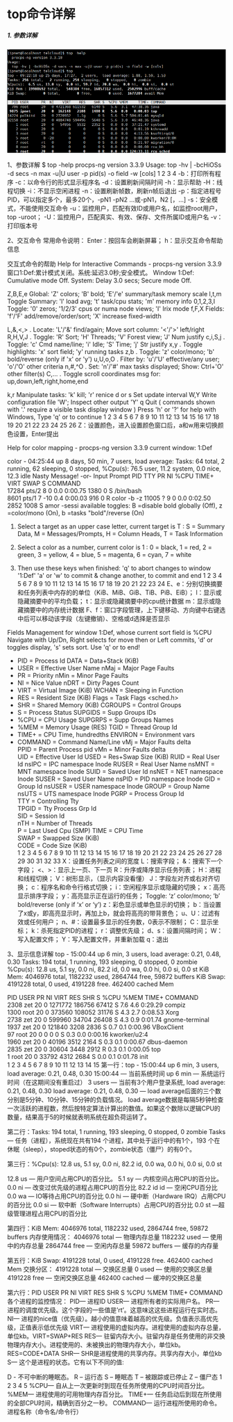 # top命令详解

##### 1.   参数详解

![](image\top.png)

1、参数详解
$ top -help
  procps-ng version 3.3.9
Usage:
  top -hv | -bcHiOSs -d secs -n max -u|U user -p pid(s) -o field -w [cols]
1
2
3
4
-b：打印所有程序
-c：以命令行的形式显示程序名
-d：设置刷新间隔时间
-h：显示帮助
-H：线程切换
-i：不显示空闲进程
-n：设置刷新帧数，刷新n帧后退出
-p：指定进程号PID，可以指定多个，最多20个，-pN1 -pN2 …或-pN1，N2 [，…]
-s：安全模式，不能使用交互命令
-u：监控用户，匹配有效ID或用户名，如监控root用户，top -uroot；
-U：监控用户，匹配真实、有效、保存、文件所属ID或用户名
-v：打印版本号

2、交互命令
常用命令说明：
Enter：按回车会刷新屏幕；
h：显示交互命令帮助信息

交互式命令的帮助
Help for Interactive Commands - procps-ng version 3.3.9
窗口1:Def:累计模式关闭。系统:延迟3.0秒;安全模式。
Window 1:Def: Cumulative mode Off.  System: Delay 3.0 secs; Secure mode Off.

  Z,B,E,e   Global: 'Z' colors; 'B' bold; 'E'/'e' summary/task memory scale
  l,t,m     Toggle Summary: 'l' load avg; 't' task/cpu stats; 'm' memory info
  0,1,2,3,I Toggle: '0' zeros; '1/2/3' cpus or numa node views; 'I' Irix mode
  f,F,X     Fields: 'f'/'F' add/remove/order/sort; 'X' increase fixed-width

  L,&,<,> . Locate: 'L'/'&' find/again; Move sort column: '<'/'>' left/right
  R,H,V,J . Toggle: 'R' Sort; 'H' Threads; 'V' Forest view; 'J' Num justify
  c,i,S,j . Toggle: 'c' Cmd name/line; 'i' Idle; 'S' Time; 'j' Str justify
  x,y     . Toggle highlights: 'x' sort field; 'y' running tasks
  z,b     . Toggle: 'z' color/mono; 'b' bold/reverse (only if 'x' or 'y')
  u,U,o,O . Filter by: 'u'/'U' effective/any user; 'o'/'O' other criteria
  n,#,^O  . Set: 'n'/'#' max tasks displayed; Show: Ctrl+'O' other filter(s)
  C,...   . Toggle scroll coordinates msg for: up,down,left,right,home,end

  k,r       Manipulate tasks: 'k' kill; 'r' renice
  d or s    Set update interval
  W,Y       Write configuration file 'W'; Inspect other output 'Y'
  q         Quit
          ( commands shown with '.' require a visible task display window ) 
Press 'h' or '?' for help with Windows,
Type 'q' or <Esc> to continue 
1
2
3
4
5
6
7
8
9
10
11
12
13
14
15
16
17
18
19
20
21
22
23
24
25
26
Z：设置颜色，进入设置颜色窗口后，a和w用来切换颜色设置，Enter提出

Help for color mapping - procps-ng version 3.3.9
current window: 1:Def

   color - 04:25:44 up 8 days, 50 min,  7 users,  load average:
   Tasks:  64 total,   2 running,  62 sleeping,   0 stopped,
   %Cpu(s):  76.5 user,  11.2 system,   0.0 nice,  12.3 idle
    Nasty Message!   -or-  Input Prompt
     PID TTY     PR  NI %CPU    TIME+   VIRT SWAP S COMMAND    
   17284 pts/2    8   0  0.0   0:00.75  1380    0 S /bin/bash   
    8601 pts/1    7 -10  0.4   0:00.03   916    0 R color -b -z
   11005 ?        9   0  0.0   0:02.50  2852 1008 S amor -sessi
   available toggles: B =disable bold globally (Off),
       z =color/mono (On), b =tasks "bold"/reverse (On)

1) Select a target as an upper case letter, current target is  T :
   S = Summary Data,  M = Messages/Prompts,
   H = Column Heads,  T = Task Information
2) Select a color as a number, current color is  1 :
   0 = black,  1 = red,      2 = green,  3 = yellow,
   4 = blue,   5 = magenta,  6 = cyan,   7 = white

3) Then use these keys when finished:
   'q' to abort changes to window '1:Def'
   'a' or 'w' to commit & change another, <Enter> to commit and end
1
2
3
4
5
6
7
8
9
10
11
12
13
14
15
16
17
18
19
20
21
22
23
24
E、e：分别切换摘要和任务列表中内存的的单位（KiB、MiB、GiB、TiB、PiB、EiB）；
l：显示或隐藏摘要中的平均负载；
t：显示或隐藏摘要中的cpu统计数据
m：显示或隐藏摘要中的内存统计数据
F、f：窗口字段管理，上下键移动、方向键中右键选中后可以移动该字段（左键撤销）、空格或d选择是否显示

Fields Management for window 1:Def, whose current sort field is %CPU
  Navigate with Up/Dn, Right selects for move then <Enter> or Left commits,
  'd' or <Space> toggles display, 's' sets sort.  Use 'q' or <Esc> to end!

* PID     = Process Id             DATA    = Data+Stack (KiB)    
* USER    = Effective User Name    nMaj    = Major Page Faults   
* PR      = Priority               nMin    = Minor Page Faults   
* NI      = Nice Value             nDRT    = Dirty Pages Count   
* VIRT    = Virtual Image (KiB)    WCHAN   = Sleeping in Function
* RES     = Resident Size (KiB)    Flags   = Task Flags <sched.h>
* SHR     = Shared Memory (KiB)    CGROUPS = Control Groups      
* S       = Process Status         SUPGIDS = Supp Groups IDs     
* %CPU    = CPU Usage              SUPGRPS = Supp Groups Names   
* %MEM    = Memory Usage (RES)     TGID    = Thread Group Id     
* TIME+   = CPU Time, hundredths   ENVIRON = Environment vars    
* COMMAND = Command Name/Line      vMj     = Major Faults delta  
 PPID    = Parent Process pid     vMn     = Minor Faults delta  
 UID     = Effective User Id      USED    = Res+Swap Size (KiB) 
 RUID    = Real User Id           nsIPC   = IPC namespace Inode 
 RUSER   = Real User Name         nsMNT   = MNT namespace Inode 
 SUID    = Saved User Id          nsNET   = NET namespace Inode 
 SUSER   = Saved User Name        nsPID   = PID namespace Inode 
 GID     = Group Id               nsUSER  = USER namespace Inode
 GROUP   = Group Name             nsUTS   = UTS namespace Inode 
 PGRP    = Process Group Id    
 TTY     = Controlling Tty     
 TPGID   = Tty Process Grp Id  
 SID     = Session Id          
 nTH     = Number of Threads   
 P       = Last Used Cpu (SMP) 
 TIME    = CPU Time            
 SWAP    = Swapped Size (KiB)  
 CODE    = Code Size (KiB)     
1
2
3
4
5
6
7
8
9
10
11
12
13
14
15
16
17
18
19
20
21
22
23
24
25
26
27
28
29
30
31
32
33
X：设置任务列表之间的宽度
L：搜索字段；
&：搜索下一个字段；
<、>：显示上一页、下一页
R：升序或降序显示任务列表；
H：进程和线程切换；
V：树形显示，（显示内容没看懂）
J：字段左对齐或右对齐切换；
c：程序名和命令行格式切换；
i：空闲程序显示或隐藏的切换；
x：高亮显示排序字段；
y：高亮显示正在运行的任务；
Toggle: ‘z’ color/mono; ‘b’ bold/reverse (only if ‘x’ or ‘y’)
z：彩色显示或单色显示的切换；
b：当设置了x或y，即高亮显示时，再加上b，就会将高亮的带背景色；
u、U：过滤有效或任何用户；
n、#：设置最多显示的任务数，0表示不限制；
C：显示坐标；
k：杀死指定PID的进程；
r：调整优先级；
d、s：设置间隔时间；
W：写入配置文件；
Y：写入配置文件，并重新加载
q：退出

3、显示信息详解
top - 15:00:44 up 6 min,  3 users,  load average: 0.21, 0.48, 0.30
Tasks: 194 total,   1 running, 193 sleeping,   0 stopped,   0 zombie
%Cpu(s): 12.8 us,  5.1 sy,  0.0 ni, 82.2 id,  0.0 wa,  0.0 hi,  0.0 si,  0.0 st
KiB Mem:   4046976 total,  1182232 used,  2864744 free,    59872 buffers
KiB Swap:  4191228 total,        0 used,  4191228 free.   462400 cached Mem

  PID USER      PR  NI    VIRT    RES    SHR S %CPU %MEM     TIME+ COMMAND                                                                     
 2308 zet       20   0 1271772 186756  67412 S  7.6  4.6   0:29.29 compiz                                                                      
 1300 root      20   0  373560 108052  31176 S  4.3  2.7   0:08.53 Xorg                                                                        
 2738 zet       20   0  599960  34704  26408 S  4.3  0.9   0:01.74 gnome-terminal                                                              
 1937 zet       20   0  121840   3208   2836 S  0.7  0.1   0:00.96 VBoxClient                                                                  
   97 root      20   0       0      0      0 S  0.3  0.0   0:00.16 kworker/u2:4                                                                
 1960 zet       20   0   40196   3512   2164 S  0.3  0.1   0:00.67 dbus-daemon                                                                 
 2835 zet       20   0   30604   3448   2912 R  0.3  0.1   0:00.05 top                                                                         
    1 root      20   0   33792   4312   2684 S  0.0  0.1   0:01.78 init      
1
2
3
4
5
6
7
8
9
10
11
12
13
14
15
第一行：top - 15:00:44 up 6 min, 3 users, load average: 0.21, 0.48, 0.30
15:00:44 — 当前系统时间
up 6 min — 系统运行时间（在这期间没有重启过）
3 users	— 当前有3个用户登录系统, load average: 0.21, 0.48, 0.30
load average: 0.21, 0.48, 0.30 — load average后面的三个数分别是5分钟、10分钟、15分钟的负载情况。
load average数据是每隔5秒钟检查一次活跃的进程数，然后按特定算法计算出的数值。如果这个数除以逻辑CPU的数量，结果高于5的时候就表明系统在超负荷运转了。

第二行：Tasks: 194 total, 1 running, 193 sleeping, 0 stopped, 0 zombie
Tasks — 任务（进程），系统现在共有194 个进程，其中处于运行中的有1个，193 个在休眠（sleep），stoped状态的有0个，zombie状态（僵尸）的有0个。

第三行：%Cpu(s): 12.8 us, 5.1 sy, 0.0 ni, 82.2 id, 0.0 wa, 0.0 hi, 0.0 si, 0.0 st

12.8 us — 用户空间占用CPU的百分比。
5.1 sy — 内核空间占用CPU的百分比。
0.0 ni — 改变过优先级的进程占用CPU的百分比
82.2 id id — 空闲CPU百分比
0.0 wa — IO等待占用CPU的百分比
0.0 hi — 硬中断（Hardware IRQ）占用CPU的百分比
0.0 si — 软中断（Software Interrupts）占用CPU的百分比
0.0 st —超级管理进程占用CPU的百分比

第四行：KiB Mem: 4046976 total, 1182232 used, 2864744 free, 59872 buffers
内存使用情况：
4046976 total — 物理内存总量
1182232 used — 使用中的内存总量
2864744 free — 空闲内存总量
59872 buffers — 缓存的内存量

第五行：KiB Swap: 4191228 total, 0 used, 4191228 free. 462400 cached Mem
交换分区：
4191228 total — 交换区总量
0 used — 使用的交换区总量
4191228 free — 空闲交换区总量
462400 cached — 缓冲的交换区总量

第六行：PID USER PR NI VIRT RES SHR S %CPU %MEM TIME+ COMMAND
各个进程的监控情况：
PID— 进程ID
USER— 进程所有者的实际用户名。
PR— 进程的调度优先级。这个字段的一些值是’rt’。这意味这这些进程运行在实时态。
NI— 进程的nice值（优先级）。越小的值意味着越高的优先级。负值表示高优先级，正值表示低优先级
VIRT— 进程使用的虚拟内存。进程使用的虚拟内存总量，单位kb。VIRT=SWAP+RES
RES— 驻留内存大小。驻留内存是任务使用的非交换物理内存大小。进程使用的、未被换出的物理内存大小，单位kb。RES=CODE+DATA
SHR— SHR是进程使用的共享内存。共享内存大小，单位kb
S— 这个是进程的状态。它有以下不同的值:

D - 不可中断的睡眠态。
R – 运行态
S – 睡眠态
T – 被跟踪或已停止
Z – 僵尸态
1
2
3
4
5
%CPU— 自从上一次更新时到现在任务所使用的CPU时间百分比。
%MEM— 进程使用的可用物理内存百分比。
TIME+— 任务启动后到现在所使用的全部CPU时间，精确到百分之一秒。
COMMAND— 运行进程所使用的命令。进程名称（命令名/命令行）
